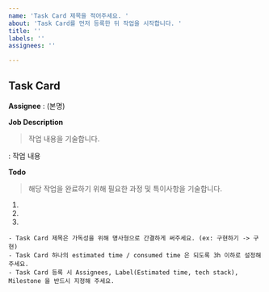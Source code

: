 ```yaml
---
name: 'Task Card 제목을 적어주세요. '
about: 'Task Card를 먼저 등록한 뒤 작업을 시작합니다. '
title: ''
labels: ''
assignees: ''

---
```


## Task Card

**Assignee** : (본명)

**Job Description**
> 작업 내용을 기술합니다. 

: 작업 내용 

**Todo**
> 해당 작업을 완료하기 위해 필요한 과정 및 특이사항을 기술합니다. 

1. 
2. 
3.

```
- Task Card 제목은 가독성을 위해 명사형으로 간결하게 써주세요. (ex: 구현하기 -> 구현)
- Task Card 하나의 estimated time / consumed time 은 되도록 3h 이하로 설정해 주세요. 
- Task Card 등록 시 Assignees, Label(Estimated time, tech stack), Milestone 을 반드시 지정해 주세요. 
```
